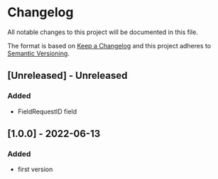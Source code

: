 # Changelog
All notable changes to this project will be documented in this file.

The format is based on [Keep a Changelog](http://keepachangelog.com/en/1.0.0/)
and this project adheres to [Semantic Versioning](http://semver.org/spec/v2.0.0.html).

## [Unreleased] - Unreleased
### Added
- FieldRequestID field

## [1.0.0] - 2022-06-13
### Added
- first version
